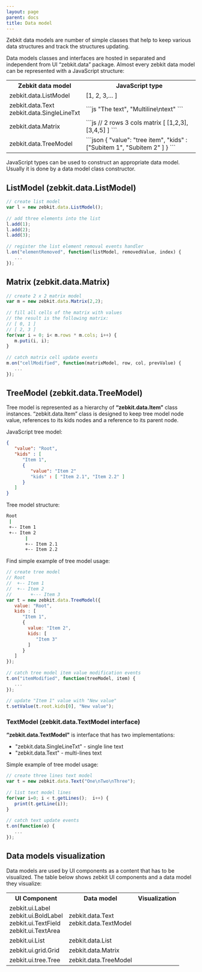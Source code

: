 ```yaml
---
layout: page
parent: docs
title: Data model 
---
```


Zebkit data models are number of simple classes that help to keep various data structures and track the structures updating. 

Data models classes and interfaces are hosted in separated and independent from UI “zebkit.data” package. Almost every zebkit data model can be represented with a JavaScript structure:

<table class="info">
<tr><th>
Zebkit data model
</th><th>
JavaScript type
</th></tr>

<tr><td>
zebkit.data.ListModel
</td><td markdown="1">
[1, 2, 3,…  ]
</td></tr>

<tr><td>
zebkit.data.Text<br/> 
zebkit.data.SingleLineTxt 
</td><td>
```js
"The text", "Multiline\ntext"
```
</td></tr>

<tr><td>
zebkit.data.Matrix
</td><td markdown="1">
```js
// 2 rows 3 cols matrix
[ 
  [1,2,3],
  [3,4,5]
]
```    
</td></tr>

<tr><td>
zebkit.data.TreeModel
</td><td markdown="1">
```json
{
  "value": "tree item",
  "kids" : ["Subitem 1", "Subitem 2" ]
}
```
</td></tr>
</table>

JavaScript types can be used to construct an appropriate data model. Usually it is done by a data model class constructor.

##  ListModel (zebkit.data.ListModel)


```js
// create list model
var l = new zebkit.data.ListModel();
 
// add three elements into the list
l.add(1);
l.add(2);
l.add(3);
 
// register the list element removal events handler
l.on("elementRemoved", function(listModel, removedValue, index) {
   ...
});
```


## Matrix (zebkit.data.Matrix)

```js
// create 2 x 2 matrix model
var m = new zebkit.data.Matrix(2,2);
 
// fill all cells of the matrix with values
// the result is the following matrix:
// [ 0, 1 ]
// [ 2, 3 ]
for(var i = 0; i< m.rows * m.cols; i++) {
   m.puti(i, i);
}
 
// catch matrix cell update events
m.on("cellModified", function(matrixModel, row, col, prevValue) {
   ...
});
```


## TreeModel (zebkit.data.TreeModel)

Tree model is represented as a hierarchy of __“zebkit.data.Item”__ class instances. “zebkit.data.Item” class is designed to keep tree model node value, references to its kids nodes and a reference to its parent node. 

JavaScript tree model:

```json
{
   "value": "Root",
   "kids" : [
      "Item 1",
      {
         "value": "Item 2"
         "kids" : [ "Item 2.1", "Item 2.2" ]
      }
   ]
}
```

Tree model structure:

```bash
Root
 |
 +-- Item 1
 +-- Item 2
       |
       +-- Item 2.1
       +-- Item 2.2
```

Find simple example of tree model usage:

```js
// create tree model
// Root
//  +-- Item 1
//  +-- Item 2
//       +--- Item 3
var t = new zebkit.data.TreeModel({
   value: "Root",
   kids : [
      "Item 1",
      {
        value: "Item 2",
        kids: [
           "Item 3"
        ]
      }
   ]
});
 
// catch tree model item value modification events
t.on("itemModified", function(treeModel, item) {
   ...
});
 
// update "Item 1" value with "New value"
t.setValue(t.root.kids[0], "New value");
```



### TextModel (zebkit.data.TextModel interface)

__“zebkit.data.TextModel"__ is interface that has two implementations:

   * "zebkit.data.SingleLineTxt" - single line text
   * "zebkit.data.Text" - multi-lines text
   
Simple example of tree model usage:

```js
// create three lines text model
var t = new zebkit.data.Text("One\nTwo\nThree");
 
// list text model lines
for(var i=0; i < t.getLines();  i++) {
   print(t.getLine(i));
}
 
// catch text update events
t.on(function(e) {
   ...
});
```


## Data models visualization

Data models are used by UI components as a content that has to be visualized. The table below shows zebkit UI components and a data model they visualize:

<table class="info">
<tr><th>
UI Component  
</th><th>
Data model
</th><th>
Visualization
</th></tr>

<tr><td>
zebkit.ui.Label<br/>
zebkit.ui.BoldLabel<br/>
zebkit.ui.TextField<br/>
zebkit.ui.TextArea<br/>
</td><td>
zebkit.data.Text<br/>
zebkit.data.TextModel
</td><td align="center">
<canvas id="textxModel"></canvas>
</td></tr>

<tr><td>
zebkit.ui.List
</td><td>
zebkit.data.List
</td><td align="center">
<canvas id="listModel"></canvas>
</td></tr>

<tr><td>
zebkit.ui.grid.Grid
</td><td>
zebkit.data.Matrix
</td><td align="center">
<canvas id="matrixModel"></canvas>
</td></tr>

<tr><td>
zebkit.ui.tree.Tree
</td><td>
zebkit.data.TreeModel
</td><td align="center" valign="center">
<canvas id="treeModel"></canvas>
</td></tr>

</table>
    

<script type="text/javascript">
    zebkit.resources("public/images/bmw_small.png",
                     "public/images/honda_small.png",
                     "public/images/saab_small.png",
        function(bmw, honda, saab) {
            zebkit.images = {};
            zebkit.images.bmw   = bmw;
            zebkit.images.honda = honda;
            zebkit.images.saab  = saab;
        }
    );
</script>

<script type="text/javascript">
    zebkit.require("data", "ui", "draw", function(data, ui, draw) {
        var l = new ui.Label("Multi-line\ntext\nto show").setFont("200%");

        new ui.zCanvas("textxModel", 200, 150).root.properties({
           layout : new zebkit.layout.BorderLayout(),
           padding: 4,
           background: null,
           kids : [ l ] 
        });
    });
</script>

<script type="text/javascript">
    zebkit.require("data", "ui", "draw", function(data, ui, draw) {
        var l = new ui.CompList([
            new ui.ImageLabel("List item 1", zebkit.images.bmw, 24),
            new ui.ImageLabel("List item 2", zebkit.images.honda, 24),
            new ui.ImageLabel("List item 3", zebkit.images.saab, 24)
        ]);

        l.properties("/*", {
            "font" : "150%"
        });

        new ui.zCanvas("listModel", 200, 150).root.properties({
           layout : new zebkit.layout.BorderLayout(),
           padding: 0,
           background: null,
           kids : [ l ] 
        });
    });
</script>

<script type="text/javascript">
    zebkit.require("data", "ui", "ui.tree", function(data, ui, tree) {
        var t = new zebkit.ui.tree.Tree({
            value: "Item 1",
            kids: [
                "Item 2",
                {
                    value: "Item 3",
                    kids:  [
                        "Item 4",
                        "Item 5"
                    ]
                }
            ]
        }).setFont("150%");

        new ui.zCanvas("treeModel", 200, 150).root.properties({
           layout : new zebkit.layout.BorderLayout(),
           padding: 4,
           kids : { center: t }
        });
    });
</script>

<script type="text/javascript">
    zebkit.require("data", "ui", "ui.grid", function(data, ui, grid) {
        var p = new zebkit.draw.Picture(zebkit.images.bmw,24,24);
        var g = new grid.Grid([
            [p, "Cell 1,2", "Cell 1,3"],
            ["Cell 2,1", p, "Cell 2,3"],
            ["Cell 3,1", "Cell 3,2", p]
        ]);
        g.setUsePsMetric(true);
        g.setCellPadding(8);

        new ui.zCanvas("matrixModel", 220, 150).root.properties({
            layout : new zebkit.layout.FlowLayout("center", "center"),
            padding: 4,
            border: "plain",
            kids : g
        });
    });
</script>




